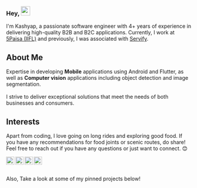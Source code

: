 ### Hey, <img src="https://media.giphy.com/media/hvRJCLFzcasrR4ia7z/giphy.gif" width="25px">

I'm Kashyap, a passionate software engineer with 4+ years of experience in delivering high-quality B2B and B2C applications. Currently, I work at [5Paisa (IIFL)](https://www.5paisa.com/) and previously, I was associated with [Servify](https://servify.in/).


## About Me
Expertise in developing **Mobile** applications using Android and Flutter, as well as **Computer vision** applications including object detection and image segmentation. <br /><br />I strive to deliver exceptional solutions that meet the needs of both businesses and consumers.

## Interests
Apart from coding, I love going on long rides and exploring good food. If you have any recommendations for food joints or scenic routes, do share! Feel free to reach out if you have any questions or just want to connect. 😊

<a href="http://instagram.com/mr__bhat">
  <img align="left" alt="Kashyap's Instagram" width="22px" src="https://cdn.jsdelivr.net/npm/simple-icons@v3/icons/instagram.svg" />
</a>
<a href="https://www.youtube.com/@KashyapBhat">
  <img align="left" alt="Kashyap's Youtube" width="22px" src="https://cdn.jsdelivr.net/npm/simple-icons@v3/icons/youtube.svg" />
</a>
<a href="https://www.linkedin.com/in/kashyapdas/">
  <img align="left" alt="Kashyap's LinkdeIN" width="22px" src="https://cdn.jsdelivr.net/npm/simple-icons@v3/icons/linkedin.svg" />
</a>
<a href="https://medium.com/@kashyapbhat">
  <img align="left" alt="Kashyap's Medium" width="22px" src="https://simpleicons.org/icons/medium.svg" />
</a>
<br /><br />

<br />
Also, Take a look at some of my pinned projects below!


